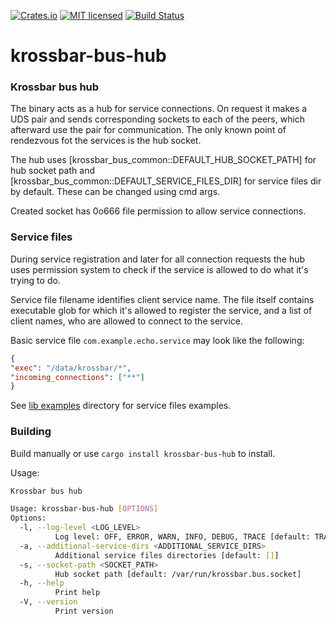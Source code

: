 [![Crates.io][crates-badge]][crates-url]
[![MIT licensed][mit-badge]][mit-url]
[![Build Status][actions-badge]][actions-url]

[crates-badge]: https://img.shields.io/crates/v/krossbar-bus-hub.svg
[crates-url]: https://crates.io/crates/krossbar-bus-hub
[mit-badge]: https://img.shields.io/badge/license-MIT-blue.svg
[mit-url]: https://github.com/krossbar-platform/krossbar-bus/blob/main/LICENSE
[actions-badge]: https://github.com/krossbar-platform/krossbar-bus/actions/workflows/ci.yml/badge.svg
[actions-url]: https://github.com/krossbar-platform/krossbar-bus/actions/workflows/ci.yml

# krossbar-bus-hub

### Krossbar bus hub

The binary acts as a hub for service connections. On request it makes a UDS pair and sends corresponding sockets
to each of the peers, which afterward use the pair for communication.
The only known point of rendezvous fot the services is the hub socket.

The hub uses [krossbar_bus_common::DEFAULT_HUB_SOCKET_PATH] for hub socket path and
[krossbar_bus_common::DEFAULT_SERVICE_FILES_DIR] for service files dir by default.
These can be changed using cmd args.

Created socket has 0o666 file permission to allow service connections.

### Service files
During service registration and later for all connection requests the hub uses permission system to check if the service
is allowed to do what it's trying to do.

Service file filename identifies client service name. The file itself contains executable glob for which it's allowed
to register the service, and a list of client names, who are allowed to connect to the service.

Basic service file `com.example.echo.service` may look like the following:
```json
{
"exec": "/data/krossbar/*",
"incoming_connections": ["**"]
}
```

See [lib examples](https://github.com/krossbar-platform/krossbar-bus/tree/main/krossbar-bus-lib/examples) directory for service files examples.

### Building
Build manually or use `cargo install krossbar-bus-hub` to install.

Usage:
```sh
Krossbar bus hub

Usage: krossbar-bus-hub [OPTIONS]
Options:
  -l, --log-level <LOG_LEVEL>
          Log level: OFF, ERROR, WARN, INFO, DEBUG, TRACE [default: TRACE]
  -a, --additional-service-dirs <ADDITIONAL_SERVICE_DIRS>
          Additional service files directories [default: []]
  -s, --socket-path <SOCKET_PATH>
          Hub socket path [default: /var/run/krossbar.bus.socket]
  -h, --help
          Print help
  -V, --version
          Print version
```
